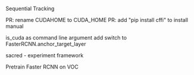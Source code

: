 Sequential Tracking

PR: rename CUDAHOME to CUDA_HOME
PR: add "pip install cffi" to install manual

is_cuda as command line argument
    add switch to FasterRCNN.anchor_target_layer

sacred - experiment framework

Pretrain Faster RCNN on VOC
